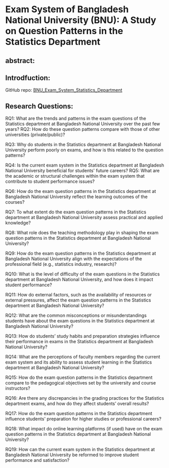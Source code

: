 # Exam System of Bangladesh National University (BNU): A Study on Question Patterns in the Statistics Department

## abstract:

## Introdfuction:


GitHub repo: [BNU_Exam_System_Statistics_Department](https://github.com/anmmashud/BNU_Exam_System_Statistics_Department)

## Research Questions:

RQ1: What are the trends and patterns in the exam questions of the Statistics department at Bangladesh National University over the past few years?
RQ2: How do these question patterns compare with those of other universities (private/public)?

RQ3: Why do students in the Statistics department at Bangladesh National University perform poorly on exams, and how is this related to the question patterns?

RQ4: Is the current exam system in the Statistics department at Bangladesh National University beneficial for students' future careers?
RQ5: What are the academic or structural challenges within the exam system that contribute to student performance issues?

RQ6: How do the exam question patterns in the Statistics department at Bangladesh National University reflect the learning outcomes of the courses?

RQ7: To what extent do the exam question patterns in the Statistics department at Bangladesh National University assess practical and applied knowledge?

RQ8: What role does the teaching methodology play in shaping the exam question patterns in the Statistics department at Bangladesh National University?

RQ9: How do the exam question patterns in the Statistics department at Bangladesh National University align with the expectations of the professional field (e.g., statistics industry, research)?

RQ10: What is the level of difficulty of the exam questions in the Statistics department at Bangladesh National University, and how does it impact student performance?

RQ11: How do external factors, such as the availability of resources or external pressures, affect the exam question patterns in the Statistics department at Bangladesh National University?

RQ12: What are the common misconceptions or misunderstandings students have about the exam questions in the Statistics department at Bangladesh National University?

RQ13: How do students’ study habits and preparation strategies influence their performance in exams in the Statistics department at Bangladesh National University?

RQ14: What are the perceptions of faculty members regarding the current exam system and its ability to assess student learning in the Statistics department at Bangladesh National University?

RQ15: How do the exam question patterns in the Statistics department compare to the pedagogical objectives set by the university and course instructors?

RQ16: Are there any discrepancies in the grading practices for the Statistics department exams, and how do they affect students’ overall results?

RQ17: How do the exam question patterns in the Statistics department influence students' preparation for higher studies or professional careers?

RQ18: What impact do online learning platforms (if used) have on the exam question patterns in the Statistics department at Bangladesh National University?

RQ19: How can the current exam system in the Statistics department at Bangladesh National University be reformed to improve student performance and satisfaction?